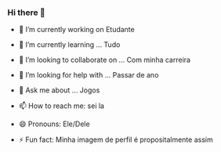 ### Hi there 👋


- 🔭 I’m currently working on
Etudante

- 🌱 I’m currently learning ...
Tudo

- 👯 I’m looking to collaborate on ...
Com minha carreira

- 🤔 I’m looking for help with ...
Passar de ano

- 💬 Ask me about ...
Jogos

- 📫 How to reach me:
sei la

- 😄 Pronouns:
Ele/Dele

- ⚡ Fun fact:
Minha imagem de perfil é propositalmente assim

